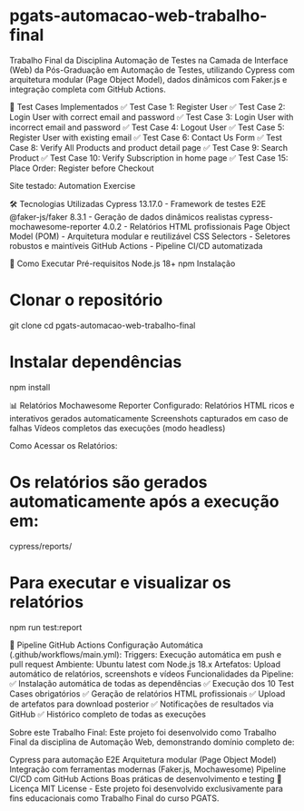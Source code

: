 # pgats-automacao-web-trabalho-final

Trabalho Final da Disciplina Automação de Testes na Camada de Interface (Web) da Pós-Graduação em Automação de Testes, utilizando Cypress com arquitetura modular (Page Object Model), dados dinâmicos com Faker.js e integração completa com GitHub Actions.

🎯 Test Cases Implementados
✅ Test Case 1: Register User
✅ Test Case 2: Login User with correct email and password
✅ Test Case 3: Login User with incorrect email and password
✅ Test Case 4: Logout User
✅ Test Case 5: Register User with existing email
✅ Test Case 6: Contact Us Form
✅ Test Case 8: Verify All Products and product detail page
✅ Test Case 9: Search Product
✅ Test Case 10: Verify Subscription in home page
✅ Test Case 15: Place Order: Register before Checkout

Site testado: Automation Exercise

🛠️ Tecnologias Utilizadas
Cypress 13.17.0 - Framework de testes E2E
@faker-js/faker 8.3.1 - Geração de dados dinâmicos realistas
cypress-mochawesome-reporter 4.0.2 - Relatórios HTML profissionais
Page Object Model (POM) - Arquitetura modular e reutilizável
CSS Selectors - Seletores robustos e maintíveis
GitHub Actions - Pipeline CI/CD automatizada

🚀 Como Executar
Pré-requisitos
Node.js 18+
npm
Instalação
# Clonar o repositório
git clone <url-do-repositorio>
cd pgats-automacao-web-trabalho-final

# Instalar dependências
npm install

📊 Relatórios
Mochawesome Reporter Configurado:
Relatórios HTML ricos e interativos gerados automaticamente
Screenshots capturados em caso de falhas
Vídeos completos das execuções (modo headless)

Como Acessar os Relatórios:
# Os relatórios são gerados automaticamente após a execução em:
cypress/reports/
# Para executar e visualizar os relatórios
npm run test:report

🚀 Pipeline GitHub Actions
Configuração Automática (.github/workflows/main.yml):
Triggers: Execução automática em push e pull request
Ambiente: Ubuntu latest com Node.js 18.x
Artefatos: Upload automático de relatórios, screenshots e vídeos
Funcionalidades da Pipeline:
✅ Instalação automática de todas as dependências
✅ Execução dos 10 Test Cases obrigatórios
✅ Geração de relatórios HTML profissionais
✅ Upload de artefatos para download posterior
✅ Notificações de resultados via GitHub
✅ Histórico completo de todas as execuções

Sobre este Trabalho Final:
Este projeto foi desenvolvido como Trabalho Final da disciplina de Automação Web, demonstrando domínio completo de:

Cypress para automação E2E
Arquitetura modular (Page Object Model)
Integração com ferramentas modernas (Faker.js, Mochawesome)
Pipeline CI/CD com GitHub Actions
Boas práticas de desenvolvimento e testing
📄 Licença
MIT License - Este projeto foi desenvolvido exclusivamente para fins educacionais como Trabalho Final do curso PGATS.


